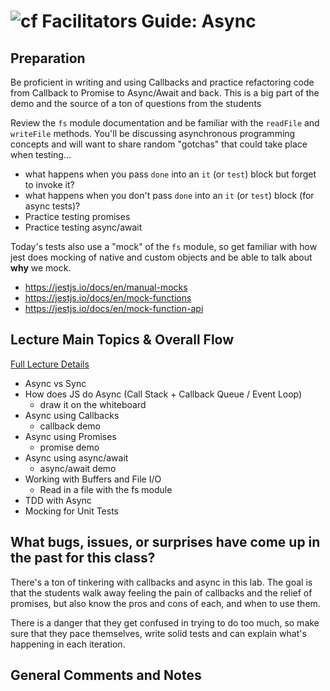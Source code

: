 ![cf](http://i.imgur.com/7v5ASc8.png) Facilitators Guide: Async
===============================================================
<a name="top"></a>

## Preparation

Be proficient in writing and using Callbacks and practice refactoring code from Callback to Promise to Async/Await and back. This is a big part of the demo and the source of a ton of questions from the students

Review the `fs` module documentation and be familiar with the `readFile` and `writeFile` methods.  You'll be discussing asynchronous programming concepts and will want to share random "gotchas" that could take place when testing...

* what happens when you pass `done` into an `it` (or `test`) block but forget to invoke it?
* what happens when you don't pass `done` into an `it` (or `test`) block (for async tests)?
* Practice testing promises
* Practice testing async/await

Today's tests also use a "mock" of the `fs` module, so get familiar with how jest does mocking of native and custom objects and be able to talk about **why** we mock.

* https://jestjs.io/docs/en/manual-mocks
* https://jestjs.io/docs/en/mock-functions
* https://jestjs.io/docs/en/mock-function-api


## Lecture Main Topics & Overall Flow
[Full Lecture Details](#lecture-details)
* Async vs Sync
* How does JS do Async (Call Stack + Callback Queue / Event Loop)
  * draw it on the whiteboard
* Async using Callbacks
  * callback demo
* Async using Promises
  * promise demo
* Async using async/await
  * async/await demo
* Working with Buffers and File I/O
  * Read in a file with the fs module
* TDD with Async
* Mocking for Unit Tests

## What bugs, issues, or surprises have come up in the past for this class?

There's a ton of tinkering with callbacks and async in this lab. The goal is that the students walk away feeling the pain of callbacks and the relief of promises, but also know the pros and cons of each, and when to use them.

There is a danger that they get confused in trying to do too much, so make sure that they pace themselves, write solid tests and can explain what's happening in each iteration.

## General Comments and Notes


